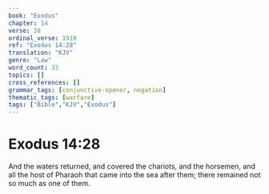 ```yaml
---
book: "Exodus"
chapter: 14
verse: 28
ordinal_verse: 1918
ref: "Exodus 14:28"
translation: "KJV"
genre: "Law"
word_count: 33
topics: []
cross_references: []
grammar_tags: [conjunctive-opener, negation]
thematic_tags: [warfare]
tags: ["Bible","KJV","Exodus"]
---
```


# Exodus 14:28

And the waters returned, and covered the chariots, and the horsemen, and all the host of Pharaoh that came into the sea after them; there remained not so much as one of them.

